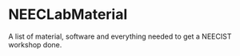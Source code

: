 # NEECLabMaterial
A list of material, software and everything needed to get a NEECIST workshop done.
